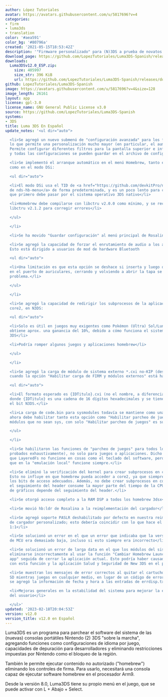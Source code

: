 ```yaml
---
author: López Tutoriales
avatar: https://avatars.githubusercontent.com/u/5817696?v=4
categories:
- firm
- luma3ds
- translation
color: '#aea591'
color_bg: '#80796a'
created: '2021-05-15T18:53:42Z'
description: '"Firmware personalizado" para (N)3DS a prueba de novatos'
download_page: https://github.com/LopezTutoriales/Luma3DS-Spanish/releases
downloads:
  Luma3DSv12.0_ESP.zip:
    size: 405997
    size_str: 396 KiB
    url: https://github.com/LopezTutoriales/Luma3DS-Spanish/releases/download/v12.0/Luma3DSv12.0_ESP.zip
github: LopezTutoriales/Luma3DS-Spanish
image: https://avatars.githubusercontent.com/u/5817696?v=4&size=128
image_length: 26161
layout: app
license: gpl-3.0
license_name: GNU General Public License v3.0
source: https://github.com/LopezTutoriales/Luma3DS-Spanish
systems:
- 3DS
title: Luma 3DS En Español
update_notes: '<ul dir="auto">

  <li>Se agregó un nuevo submenú de "configuración avanzada" para los filtros de pantalla,
  lo que permite una personalización mucho mayor (en particular, el aumento de gama).
  Permite configurar diferentes filtros para la pantalla superior e inferior por separado,
  y todas las configuraciones se pueden guardar en el archivo de configuración .ini</li>

  <li>Se implementó el arranque automático en el menú Homebrew, tanto en el modo 3DS
  como en el modo DSi:

  <ul dir="auto">

  <li>El modo DSi usa el TID de <a href="https://github.com/devkitPro/nds-hb-menu/releases/latest">bootstrap
  de nds-hb-menu</a> de forma predeterminada, y es un poco lento para comenzar, ya
  que primero debe pasar por el sistema operativo 3DS nativo</li>

  <li>Homebrew debe compilarse con libctru v2.0.0 como mínimo, y se recomienda encarecidamente
  libctru v2.1.2 para corregir errores</li>

  </ul>

  </li>

  <li>Se ha movido "Guardar configuración" al menú principal de Rosalina</li>

  <li>Se agregó la capacidad de forzar el enrutamiento de audio a los auriculares.
  Esto está dirigido a usuarios de mod de hardware Bluetooth

  <ul dir="auto">

  <li>Una limitación es que esta opción se deshace si inserta y luego quita los auriculares
  en el puerto de auriculares, cerrando y volviendo a abrir la tapa se soluciona este
  problema.</li>

  </ul>

  </li>

  <li>Se agregó la capacidad de redirigir los subprocesos de la aplicación core1 al
  core2, en N3DS:

  <ul dir="auto">

  <li>Solo es útil en juegos muy exigentes como Pokémon (Ultra) Sol/Luna, donde se
  obtiene aprox. una ganancia del 10%, debido a cómo funciona el sistema operativo
  3DS</li>

  <li>Podría romper algunos juegos y aplicaciones homebrew</li>

  </ul>

  </li>

  <li>Se agregó la carga de módulo de sistema externo *.cxi no-KIP (desde /luma/sysmodules),
  cuando la opción "Habilitar carga de FIRM y módulos externos" está habilitada

  <ul dir="auto">

  <li>El formato esperado es {IDTitulo}.cxi (no el nombre, a diferencia de los KIP),
  donde {IDTitulo} es una cadena de 16 dígitos hexadecimales y se tiene en cuenta
  el bit N3DS.</li>

  <li>La carga de code.bin para sysmodules todavía se mantiene como una función, pero
  ahora debe habilitar tanto esta opción como "Habilitar parcheo de juegos" (para
  módulos que no sean sys, con solo "Habilitar parcheo de juegos" es suficiente)</li>

  </ul>

  </li>

  <li>Se habilitaron las funciones de "parcheo de juegos" para todos los applets (no
  probados exhaustivamente), no solo para juegos o aplicaciones. Dicho esto, es posible
  que LayeredFs no funcione en cosas como el teclado del software, pero se espera
  que en la "emulación local" funcione siempre.</li>

  <li>Se eliminó la verificación del kernel para crear subprocesos en core2/core3.
  Esto no influye en que homebrew pueda acceder a core2, ya que siempre ha tenido
  los bits de acceso adecuados. Además, no debe crear subprocesos en core3, ya que
  el seguimiento del header consume la mayor parte del tiempo de la CPU y el controlador
  de gráficos depende del seguimiento del header.</li>

  <li>Se otorgó acceso completo a la RAM DSP a todos los homebrew 3dsx</li>

  <li>Se movió hb:ldr de Rosalina a la reimplementación del cargador</li>

  <li>Se agregó soporte PASLR deshabilitado por defecto en nuestra reimplementación
  de cargador personalizado; esto debería coincidir con lo que hace el sysmodule oficial
  1:1</li>

  <li>Se solucionó un error en el que un error que indicaba que la versión de firmware
  de MCU era demasiado baja, incluso si esto siempre era incorrecto</li>

  <li>Se solucionó un error de larga data en el que los módulos del sistema podrían
  eliminarse incorrectamente al usar la función "Cambiar Homebrew Launcher por esta
  app" seguida de cerrar la aplicación actual. Esto podría haber causado problemas
  con esta función y la aplicación Salud y Seguridad de New 3DS en el pasado</li>

  <li>Se muestran los mensajes de error correctos al quitar el cartucho o la tarjeta
  SD mientras juegas en cualquier medio, en lugar de un código de error crítico. También
  se agregó la información de fecha y hora a las entradas de errdisp.txt</li>

  <li>Mejoras generales en la estabilidad del sistema para mejorar la experiencia
  del usuario</li>

  </ul>'
updated: '2023-02-18T20:04:53Z'
version: v12.0
version_title: v12.0 en Español
---
```

Luma3DS es un programa para parchear el software del sistema de las (nuevas) consolas portátiles Nintendo (2) 3DS "sobre la marcha", agregando funciones como configuraciones de idioma por juego, capacidades de depuración para desarrolladores y eliminando restricciones impuestas por Nintendo como el bloqueo de la región.

También le permite ejecutar contenido no autorizado ("homebrew") eliminando los controles de firma. Para usarlo, necesitará una consola capaz de ejecutar software homebrew en el procesador Arm9.

Desde la versión 8.0, Luma3DS tiene su propio menú en el juego, que se puede activar con L + Abajo + Select.